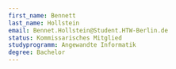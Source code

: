```yaml
---
first_name: Bennett
last_name: Hollstein
email: Bennet.Hollstein@Student.HTW-Berlin.de
status: Kommissarisches Mitglied
studyprogramm: Angewandte Informatik
degree: Bachelor
---
```

